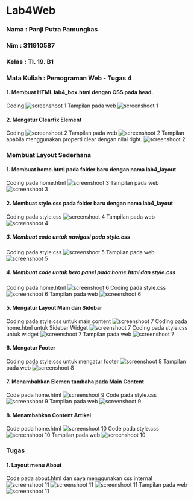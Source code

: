 # Lab4Web

### Nama        : Panji Putra Pamungkas
### Nim         : 311910587
### Kelas       : TI. 19. B1
### Mata Kuliah : Pemograman Web - Tugas 4

#### 1. Membuat HTML lab4_box.html dengan CSS pada head.
Coding
![screenshoot 1](screenshoot/1.png)
Tampilan pada web
![screenshoot 1](screenshoot/1.1.png)

#### 2. Mengatur Clearfix Element
Coding
![screenshoot 2](screenshoot/2.png)
Tampilan pada web
![screenshoot 2](screenshoot/2.1.png)
Tampilan apabila menggunakan properti clear dengan nilai right.
![screenshoot 2](screenshoot/2.2.png)

### Membuat Layout Sederhana

#### 1. Membuat home.html pada folder baru dengan nama lab4_layout

Coding pada home.html 
![screenshoot 3](screenshoot/3.png)
Tampilan pada web
![screenshoot 3](screenshoot/3.1.png)

#### 2. Membuat style.css pada folder baru dengan nama lab4_layout

Coding pada style.css
![screenshoot 4](screenshoot/4.png)
Tampilan pada web
![screenshoot 4](screenshoot/4.1.png)

##### 3. Membuat code untuk navigasi pada style.css

Coding pada style.css
![screenshoot 5](screenshoot/5.png)
Tampilan pada web
![screenshoot 5](screenshoot/5.1.png)

##### 4. Membuat code untuk hero panel pada home.html dan style.css

Coding pada home.html
![screenshoot 6](screenshoot/6.png)
Coding pada style.css
![screenshoot 6](screenshoot/6.1.png)
Tampilan pada web
![screenshoot 6](screenshoot/6.2.png)

#### 5. Mengatur Layout Main dan Sidebar

Coding pada style.css untuk main content
![screenshoot 7](screenshoot/7.png)
Coding pada home.html untuk Sidebar Widget
![screenshoot 7](screenshoot/7.1.png)
Coding pada style.css untuk widget
![screenshoot 7](screenshoot/7.2.png)
Tampilan pada web
![screenshoot 7](screenshoot/7.3.png)

#### 6. Mengatur Footer

Coding pada style.css untuk mengatur footer
![screenshoot 8](screenshoot/8.png)
Tampilan pada web
![screenshoot 8](screenshoot/8.1.png)

#### 7. Menambahkan Elemen tambaha pada Main Content

Code pada home.html
![screenshoot 9](screenshoot/9.png)
Code pada style.css
![screenshoot 9](screenshoot/9.1.png)
Tampilan pada web
![screenshoot 9](screenshoot/9.2.png)

#### 8. Menambahkan Content Artikel

Code pada home.html
![screenshoot 10](screenshoot/10.png)
Code pada style.css
![screenshoot 10](screenshoot/10.1.png)
Tampilan pada web
![screenshoot 10](screenshoot/10.2.png)

### Tugas

#### 1. Layout menu About

Code pada about.html dan saya menggunakan css internal
![screenshoot 11](screenshoot/11.png)
![screenshoot 11](screenshoot/11.1.png)
![screenshoot 11](screenshoot/11.2.png)
Tampilan pada web
![screenshoot 11](screenshoot/11.3.png)